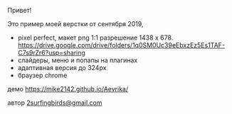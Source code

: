 Привет!

Это пример моей верстки от сентября 2019,
- pixel perfect, макет png 1:1 разрешение 1438 x 678.
https://drive.google.com/drive/folders/1q0SM0Uc39eEbxzEz5Es1TAF-C7s9rZr6?usp=sharing
- слайдеры, меню и попапы на плагинах
- адаптивная версия до 324px
- браузер chrome

демо https://mike2142.github.io/Aevrika/

автор 2surfingbirds@gmail.com
